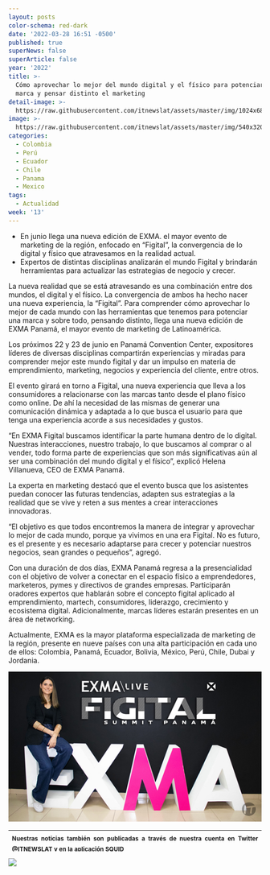 ```yaml
---
layout: posts
color-schema: red-dark
date: '2022-03-28 16:51 -0500'
published: true
superNews: false
superArticle: false
year: '2022'
title: >-
  Cómo aprovechar lo mejor del mundo digital y el físico para potenciar una
  marca y pensar distinto el marketing
detail-image: >-
  https://raw.githubusercontent.com/itnewslat/assets/master/img/1024x680/exma-g.jpg
image: >-
  https://raw.githubusercontent.com/itnewslat/assets/master/img/540x320/exma-p.jpg
categories:
  - Colombia
  - Perú
  - Ecuador
  - Chile
  - Panama
  - Mexico
tags:
  - Actualidad
week: '13'
---
```

- En junio llega una nueva edición de EXMA. el mayor evento de marketing de la región, enfocado en “Figital”, la convergencia de lo digital y físico que atravesamos en la realidad actual. 
- Expertos de distintas disciplinas analizarán el mundo Figital y brindarán herramientas para actualizar las estrategias de negocio y crecer.

La nueva realidad que se está atravesando es una combinación entre dos mundos, el digital y el físico. La convergencia de ambos ha hecho nacer una nueva experiencia, la “Figital”. Para comprender cómo aprovechar lo mejor de cada mundo con las herramientas que tenemos para potenciar una marca y sobre todo, pensando distinto, llega una nueva edición de EXMA Panamá, el mayor evento de marketing de Latinoamérica. 

Los próximos 22 y 23 de junio en Panamá Convention Center, expositores líderes de diversas disciplinas compartirán experiencias y miradas para comprender mejor este mundo figital y dar un impulso en materia de emprendimiento, marketing, negocios y experiencia del cliente, entre otros. 

El evento girará en torno a Figital, una nueva experiencia que lleva a los consumidores a relacionarse con las marcas tanto desde el plano físico como online. De ahí la necesidad de las mismas de generar una comunicación dinámica y adaptada a lo que busca el usuario para que tenga una experiencia acorde a sus necesidades y gustos. 

“En EXMA Figital buscamos identificar la parte humana dentro de lo digital. Nuestras interacciones, nuestro trabajo, lo que buscamos al comprar o al vender, todo forma parte de experiencias que son más significativas aún al ser una combinación del mundo digital y el físico”, explicó Helena Villanueva, CEO de EXMA Panamá. 

La experta en marketing destacó que el evento busca que los asistentes puedan conocer las futuras tendencias, adapten sus estrategias a la realidad que se vive y reten a sus mentes a crear interacciones innovadoras. 

“El objetivo es que todos encontremos la manera de integrar y aprovechar lo mejor de cada mundo, porque ya vivimos en una era Figital. No es futuro, es el presente y es necesario adaptarse para crecer y potenciar nuestros negocios, sean grandes o pequeños”, agregó. 

Con una duración de dos días, EXMA Panamá regresa a la presencialidad con el objetivo de volver a conectar en el espacio físico a emprendedores, marketeros, pymes y directivos de grandes empresas. Participarán oradores expertos que hablarán sobre el concepto figital aplicado al emprendimiento, martech, consumidores, liderazgo, crecimiento y ecosistema digital. Adicionalmente, marcas líderes estarán presentes en un área de networking. 

Actualmente, EXMA es la mayor plataforma especializada de marketing de la región, presente en nueve países con una alta participación en cada uno de ellos: Colombia, Panamá, Ecuador, Bolivia, México, Perú, Chile, Dubai y Jordania. 


![](https://raw.githubusercontent.com/itnewslat/assets/master/img/540x320/exma-p.jpg)

<table style="height: 42px;" width="569">
<tbody>
<tr>
<td style="text-align: justify;"><sub><strong>Nuestras noticias también son publicadas a través de nuestra cuenta en Twitter <a href="https://twitter.com/itnewslat?lang=es">@ITNEWSLAT</a> y en la aplicación <a href="https://squidapp.co/en/">SQUID</a></strong></sub></td>
</tr>
</tbody>
</table>

<img src="https://tracker.metricool.com/c3po.jpg?hash=56f88a41e39ab42c063cc51676587a04"/>